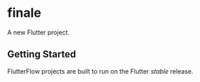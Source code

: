 # finale

A new Flutter project.

## Getting Started

FlutterFlow projects are built to run on the Flutter _stable_ release.
